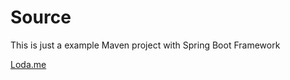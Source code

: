 # Source

This is just a example Maven project with Spring Boot Framework

[Loda.me][loda-link]

[loda-link]: https://loda.me

